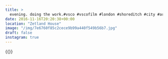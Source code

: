 ```yaml
---
title: >
  evening. doing the work.#vsco #vscofilm #london #shoreditch #city #architecture
date: 2016-11-16T20:20:38+00:00
location: "Zetland House"
image: "/img/7e6760f85c2cece9b99a440f549b56b7.jpg"
draft: false
instagram: true
---
```


{{<photo src="/img/7e6760f85c2cece9b99a440f549b56b7.jpg">}}
